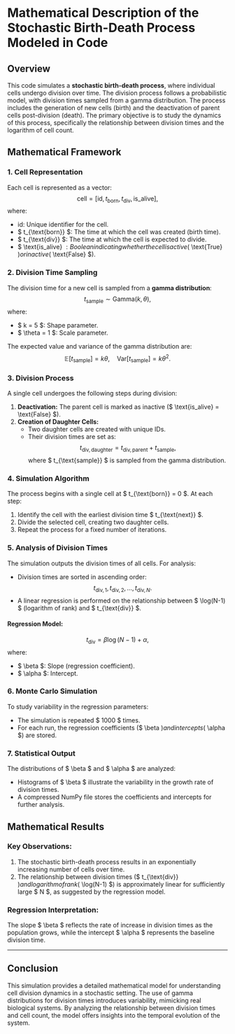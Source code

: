 # Mathematical Description of the Stochastic Birth-Death Process Modeled in Code

## Overview
This code simulates a **stochastic birth-death process**, where individual cells undergo division over time. The division process follows a probabilistic model, with division times sampled from a gamma distribution. The process includes the generation of new cells (birth) and the deactivation of parent cells post-division (death). The primary objective is to study the dynamics of this process, specifically the relationship between division times and the logarithm of cell count.

## Mathematical Framework

### 1. **Cell Representation**
Each cell is represented as a vector:
$$
\text{cell} = [\text{id}, t_{\text{born}}, t_{\text{div}}, \text{is\_alive}],
$$
where:
- $\text{id}$: Unique identifier for the cell.
- $ t_{\text{born}} $: The time at which the cell was created (birth time).
- $ t_{\text{div}} $: The time at which the cell is expected to divide.
- $ \text{is\_alive} $: Boolean indicating whether the cell is active ($ \text{True} $) or inactive ($ \text{False} $).

### 2. **Division Time Sampling**
The division time for a new cell is sampled from a **gamma distribution**:
$$
t_{\text{sample}} \sim \text{Gamma}(k, \theta),
$$
where:
- $ k = 5 $: Shape parameter.
- $ \theta = 1 $: Scale parameter.

The expected value and variance of the gamma distribution are:
$$
\mathbb{E}[t_{\text{sample}}] = k \theta, \quad \text{Var}[t_{\text{sample}}] = k \theta^2.
$$

### 3. **Division Process**
A single cell undergoes the following steps during division:
1. **Deactivation:** The parent cell is marked as inactive ($ \text{is\_alive} = \text{False} $).
2. **Creation of Daughter Cells:**
   - Two daughter cells are created with unique IDs.
   - Their division times are set as:
     $$
     t_{\text{div}, \text{daughter}} = t_{\text{div}, \text{parent}} + t_{\text{sample}},
     $$
     where $ t_{\text{sample}} $ is sampled from the gamma distribution.

### 4. **Simulation Algorithm**
The process begins with a single cell at $ t_{\text{born}} = 0 $. At each step:
1. Identify the cell with the earliest division time $ t_{\text{next}} $.
2. Divide the selected cell, creating two daughter cells.
3. Repeat the process for a fixed number of iterations.

### 5. **Analysis of Division Times**
The simulation outputs the division times of all cells. For analysis:
- Division times are sorted in ascending order:
  $$
  t_{\text{div}, 1}, t_{\text{div}, 2}, \dots, t_{\text{div}, N}.
  $$
- A linear regression is performed on the relationship between $ \log(N-1) $ (logarithm of rank) and $ t_{\text{div}} $.

#### Regression Model:
$$
t_{\text{div}} = \beta \log(N-1) + \alpha,
$$
where:
- $ \beta $: Slope (regression coefficient).
- $ \alpha $: Intercept.

### 6. **Monte Carlo Simulation**
To study variability in the regression parameters:
- The simulation is repeated $ 1000 $ times.
- For each run, the regression coefficients ($ \beta $) and intercepts ($ \alpha $) are stored.

### 7. **Statistical Output**
The distributions of $ \beta $ and $ \alpha $ are analyzed:
- Histograms of $ \beta $ illustrate the variability in the growth rate of division times.
- A compressed NumPy file stores the coefficients and intercepts for further analysis.

## Mathematical Results

### Key Observations:
1. The stochastic birth-death process results in an exponentially increasing number of cells over time.
2. The relationship between division times ($ t_{\text{div}} $) and logarithm of rank ($ \log(N-1) $) is approximately linear for sufficiently large $ N $, as suggested by the regression model.

### Regression Interpretation:
The slope $ \beta $ reflects the rate of increase in division times as the population grows, while the intercept $ \alpha $ represents the baseline division time.

---

## Conclusion
This simulation provides a detailed mathematical model for understanding cell division dynamics in a stochastic setting. The use of gamma distributions for division times introduces variability, mimicking real biological systems. By analyzing the relationship between division times and cell count, the model offers insights into the temporal evolution of the system.